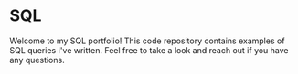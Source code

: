 # SQL
Welcome to my SQL portfolio! This code repository contains examples of SQL queries I've written. Feel free to take a look and reach out if you have any questions.
